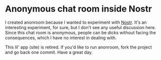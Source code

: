 # Anonymous chat room inside Nostr
I created anonroom because I wanted to experiment with [Nostr](https://github.com/fiatjaf/nostr). It's an interesting experiment, for sure, but I don't see any useful discussion here. Since this chat room is anonymous, people can be dicks without facing the consequences, which I have no interest in dealing with.

This lil' app (site) is retired. If you'd like to run anonroom, fork the project and go back one commit. Have a great day.